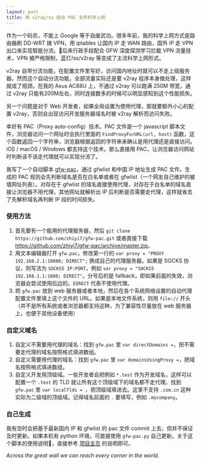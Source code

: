 ```yaml
---
layout: post
title: 用 v2ray/ss 结合 PAC 文件科学上网
---
```


作为一个码农，不能上 Google 等于自废武功。很多年前，我的科学上网方式是路由器刷 DD-WRT 拨 VPN，用 iptables 让国内 IP 走 WAN 路由，国外 IP 走 VPN 出口来实现智能分流。后来行政手段配合 GFW 深度探测学习拦截 VPN 流量技术，VPN 被严格限制，蓝灯/ss/v2ray 等变成了主流科学上网形式。

v2ray 自带分流功能，在配置文件里写好，访问国内地址时就可以不走上级服务器。然而这个自动分流功能，全部流量实际还是要 v2ray 程序本身做处理，这样就成了瓶颈。在我的 Asus AC88U 上，不通过 v2ray 可以跑满 250M 带宽，通过 v2ray 只能有200M左右，同时连接数多的时候可以明显感知到这个性能损失。

另一个问题是对于 Web 开发者，如果全局设置为使用代理，那就要额外小心的配置 v2ray，否则会出现访问开发服务器域名时被 v2ray 解析而访问失败。

幸好有 PAC（Proxy auto-config）技术。PAC 文件是一个 javascript 脚本文件，浏览器访问一个网址时会执行里面的 `FindProxyForURL(url, host)` 函数，这个函数返回一个字符串，浏览器根据返回的字符串来确认是用代理还是直接访问。iOS / macOS / Windows 都支持这个技术。那么直接用 PAC，让浏览器访问网站时判断该不该走代理就可以实现分流了。

我写了一个自动脚本 [gfw-pac](https://github.com/zhiyi7/gfw-pac)，通过 gfwlist 和中国 IP 地址生成 PAC 文件。生成的 PAC 规则会先判断域名是否在白名单或者在 gfwlist（一个网友自己维护的被墙网址列表）。对存在于 gfwlist 的域名直接使用代理，对存在于白名单的域名直接让浏览器不用代理，其他网址就解析出 IP 后判断是否需要走代理，这样就省去了先解析域名再判断 IP 段的时间损失。

### 使用方法

1. 首先要有一个能用的代理服务器，然后 `git clone https://github.com/zhiyi7/gfw-pac.git` 或者直接下载 <https://github.com/zhiyi7/gfw-pac/archive/master.zip>。 
2. 用文本编辑器打开 `gfw.pac`，修改第一行的 `var proxy = "PROXY 192.168.2.1:10080; DIRECT";` 换成自己的代理服务器。如果是 SOCKS 协议，则写法为 `SOCKS5 IP:PORT`，例如 `var proxy = "SOCKS5 192.168.1.1:1080; DIRECT"`。分号后的是 fallback，即如果前面的失效，浏览器会尝试使用后边的。`DIRECT` 代表不使用代理。
3. 把 `gfw.pac` 放到 web 服务器或者本地，然后在各个系统网络设置的自动代理配置文件里填上这个文件的 URL。如果是本地文件系统，则用 `file://` 开头（并不是所有系统或者浏览器都支持这种，为了兼容性尽量放在 web 服务器上，也便于其他设备使用）

### 自定义域名

1. 自定义不需要用代理的域名：找到 `gfw.pac` 里 `var directDomains =`，把不需要走代理的域名按照格式填进数组。
2. 自定义需要用代理的域名：找到 `gfw.pac` 里 `var domainsUsingProxy =`，把域名按照格式填进数组。
3. 自定义开发用顶级域。一些开发者会把例如 `*.test` 作为开发域名，这样可以配置一个 `.test` 的 TLD 就让所有这个顶级域下的域名都不走代理。找到 `gfw.pac` 里 `var localTlds = `，把顶级域填进去。这里不支持 `.com.cn` 这种实际为二级域的顶级域。记得域名前面的 `.` 要填写，例如 `.mycompany`。

### 自己生成

我有空时会把基于最新国内 IP 和 gfwlist 的 pac 文件 commit 上去，但并不保证及时更新。如果本机有 python 环境，可直接使用 `gfw-pac.py` 自己更新。关于这个脚本的使用说明，直接参考 [项目主页](https://github.com/zhiyi7/gfw-pac) 的说明即可。

*Across the great wall we can reach every corner in the world.*